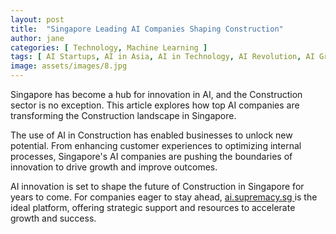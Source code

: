 ```yaml
---
layout: post
title:  "Singapore Leading AI Companies Shaping Construction"
author: jane
categories: [ Technology, Machine Learning ]
tags: [ AI Startups, AI in Asia, AI in Technology, AI Revolution, AI Growth ]
image: assets/images/8.jpg
---
```


Singapore has become a hub for innovation in AI, and the Construction sector is no exception. This article explores how top AI companies are transforming the Construction landscape in Singapore.

The use of AI in Construction has enabled businesses to unlock new potential. From enhancing customer experiences to optimizing internal processes, Singapore's AI companies are pushing the boundaries of innovation to drive growth and improve outcomes.

AI innovation is set to shape the future of Construction in Singapore for years to come. For companies eager to stay ahead, <a href="https://ai.supremacy.sg" target="_blank"> ai.supremacy.sg </a> is the ideal platform, offering strategic support and resources to accelerate growth and success.
